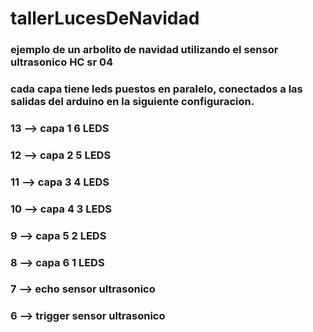 # tallerLucesDeNavidad
### ejemplo de un arbolito de navidad utilizando el sensor ultrasonico HC sr 04
### cada capa tiene leds puestos en paralelo, conectados a las salidas del arduino en la siguiente configuracion.
### 13 --> capa 1 6 LEDS
### 12 --> capa 2 5 LEDS
### 11 --> capa 3 4 LEDS
### 10 --> capa 4 3 LEDS
### 9  --> capa 5  2 LEDS
### 8  --> capa 6  1 LEDS
### 7  --> echo sensor ultrasonico
### 6  --> trigger sensor ultrasonico

